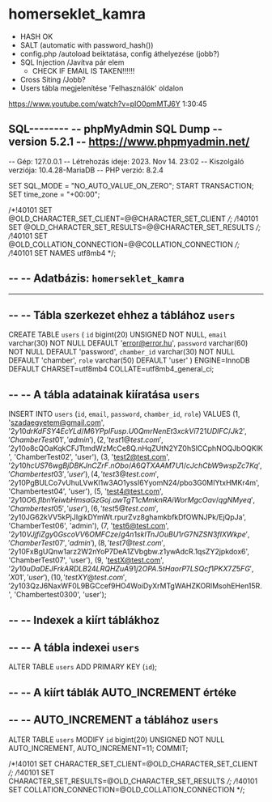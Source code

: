 # homerseklet_kamra
- HASH OK
- SALT (automatic with password_hash())
- config.php /autoload beiktatása, config áthelyezése (jobb?)
- SQL Injection /Javítva pár elem
    - CHECK IF EMAIL IS TAKEN!!!!!!
- Cross Siting /Jobb?
- Users tábla megjelenítése 'Felhasználók' oldalon

https://www.youtube.com/watch?v=pIO0pmMTJ6Y 1:30:45

SQL--------
-- phpMyAdmin SQL Dump
-- version 5.2.1
-- https://www.phpmyadmin.net/
--
-- Gép: 127.0.0.1
-- Létrehozás ideje: 2023. Nov 14. 23:02
-- Kiszolgáló verziója: 10.4.28-MariaDB
-- PHP verzió: 8.2.4

SET SQL_MODE = "NO_AUTO_VALUE_ON_ZERO";
START TRANSACTION;
SET time_zone = "+00:00";


/*!40101 SET @OLD_CHARACTER_SET_CLIENT=@@CHARACTER_SET_CLIENT */;
/*!40101 SET @OLD_CHARACTER_SET_RESULTS=@@CHARACTER_SET_RESULTS */;
/*!40101 SET @OLD_COLLATION_CONNECTION=@@COLLATION_CONNECTION */;
/*!40101 SET NAMES utf8mb4 */;

--
-- Adatbázis: `homerseklet_kamra`
--

-- --------------------------------------------------------

--
-- Tábla szerkezet ehhez a táblához `users`
--

CREATE TABLE `users` (
  `id` bigint(20) UNSIGNED NOT NULL,
  `email` varchar(30) NOT NULL DEFAULT 'error@error.hu',
  `password` varchar(60) NOT NULL DEFAULT 'password',
  `chamber_id` varchar(30) NOT NULL DEFAULT 'chamber',
  `role` varchar(50) DEFAULT 'user'
) ENGINE=InnoDB DEFAULT CHARSET=utf8mb4 COLLATE=utf8mb4_general_ci;

--
-- A tábla adatainak kiíratása `users`
--

INSERT INTO `users` (`id`, `email`, `password`, `chamber_id`, `role`) VALUES
(1, 'szadaegyetem@gmail.com', '$2y$10$drKdFSY4EcYLd/M6YPpIFusp.U0QmrNenEt3xckVi721UDlFC/Jk2', 'ChamberTest01', 'admin'),
(2, 'test1@test.com', '$2y$10$o8cQOaKqkCFJTtmdWzMcCe8Q.nHqZUtN2YZ0hSlCCphNOQJbOQKlK', 'ChamberTest02', 'user'),
(3, 'test2@test.com', '$2y$10$hcUS76wgBjDBKJnCZrF.nObo/A6QTXAAM7U1/cJchCbW9wspZc7Kq', 'Chambertest03', 'user'),
(4, 'test3@test.com', '$2y$10$PgBULCo7vUhuLVwKl1w3AO1yssI6YyomN24/pbo3G0MIYtxHMKr4m', 'Chambertest04', 'user'),
(5, 'test4@test.com', '$2y$10$O6.flbnYeiwbHmsaGzGoj.awTgT1cMmknRAiWorMgcOav/qgNMyeq', 'Chambertest05', 'user'),
(6, 'test5@test.com', '$2y$10$JG62kVV5kPjJIgikDYmWt.rpurZvz8ghamkbfkDfOWNJPk/EjQpJa', 'ChamberTest06', 'admin'),
(7, 'test6@test.com', '$2y$10$VJjfiZgy0GscoVV6OMFCze/g4n1skITnJOuBU1rG7NZSN3fIXWkpe', 'ChamberTest07', 'admin'),
(8, 'test7@test.com', '$2y$10$FxBgUQnw1arz2W2nYoP7DeA1ZVbgbw.z1ywAdcR.1qsZY2jpkdox6', 'ChamberTest07', 'user'),
(9, 'testX@test.com', '$2y$10$uDaDEJFrkARDLB24LRQHZuA91j2OPA.5tHaorP7LSQcf1PKX7Z5FG', 'X01', 'user'),
(10, 'testXY@test.com', '$2y$10$3QzJ6NaxWF0L9BGCcef9HO4WoiDyXrMTgWAHZKORIMsohEHen15R.', 'Chambertest0300', 'user');

--
-- Indexek a kiírt táblákhoz
--

--
-- A tábla indexei `users`
--
ALTER TABLE `users`
  ADD PRIMARY KEY (`id`);

--
-- A kiírt táblák AUTO_INCREMENT értéke
--

--
-- AUTO_INCREMENT a táblához `users`
--
ALTER TABLE `users`
  MODIFY `id` bigint(20) UNSIGNED NOT NULL AUTO_INCREMENT, AUTO_INCREMENT=11;
COMMIT;

/*!40101 SET CHARACTER_SET_CLIENT=@OLD_CHARACTER_SET_CLIENT */;
/*!40101 SET CHARACTER_SET_RESULTS=@OLD_CHARACTER_SET_RESULTS */;
/*!40101 SET COLLATION_CONNECTION=@OLD_COLLATION_CONNECTION */;
